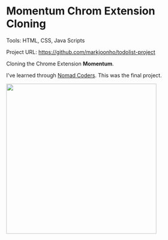 # Momentum Chrom Extension Cloning

Tools: HTML, CSS, Java Scripts

Project URL: <https://github.com/markjoonho/todolist-project>

Cloning the Chrome Extension **Momentum**.

I've learned through [Nomad Coders](https://nomadcoders.co/). This was the final project.

<img src = "/images/todo/result.gif" width=400px>
